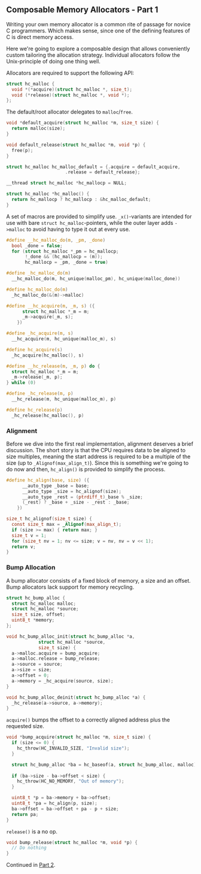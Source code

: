 ## Composable Memory Allocators - Part 1
Writing your own memory allocator is a common rite of passage for novice C programmers. Which makes sense, since one of the defining features of C is direct memory access.

Here we're going to explore a composable design that allows conveniently custom tailoring the allocation strategy. Individual allocators follow the Unix-principle of doing one thing well.

Allocators are required to support the following API:

```C
struct hc_malloc {
  void *(*acquire)(struct hc_malloc *, size_t);
  void (*release)(struct hc_malloc *, void *);
};
```

The default/root allocator delegates to `malloc`/`free`.

```C
void *default_acquire(struct hc_malloc *m, size_t size) {
  return malloc(size);
}

void default_release(struct hc_malloc *m, void *p) {
  free(p);
}

struct hc_malloc hc_malloc_default = {.acquire = default_acquire,
				      .release = default_release};

__thread struct hc_malloc *hc_mallocp = NULL;

struct hc_malloc *hc_malloc() {
  return hc_mallocp ? hc_mallocp : &hc_malloc_default;
}
```

A set of macros are provided to simplify use. `_x()`-variants are intended for use with bare `struct hc_malloc`-pointers, while the outer layer adds `->malloc` to avoid having to type it out at every use.

```C
#define __hc_malloc_do(m, _pm, _done)		
  bool _done = false;				
  for (struct hc_malloc *_pm = hc_mallocp;	
       !_done && (hc_mallocp = (m));		
       hc_mallocp = _pm, _done = true)

#define _hc_malloc_do(m)						
  __hc_malloc_do(m, hc_unique(malloc_pm), hc_unique(malloc_done))

#define hc_malloc_do(m)				
  _hc_malloc_do(&(m)->malloc)

#define __hc_acquire(m, _m, s) ({		
      struct hc_malloc *_m = m;			
      _m->acquire(_m, s);			
    })

#define _hc_acquire(m, s)			
  __hc_acquire(m, hc_unique(malloc_m), s)

#define hc_acquire(s)				
  _hc_acquire(hc_malloc(), s)

#define __hc_release(m, _m, p) do {		
  struct hc_malloc *_m = m;			
  _m->release(_m, p);
} while (0)

#define _hc_release(m, p)			
  __hc_release(m, hc_unique(malloc_m), p)

#define hc_release(p)				
  _hc_release(hc_malloc(), p)
```

### Alignment
Before we dive into the first real implementation, alignment deserves a brief discussion. The short story is that the CPU requires data to be aligned to size multiples, meaning the start address is required to be a multiple of the size (up to `_Alignof(max_align_t)`). Since this is something we're going to do now and then, `hc_align()` is provided to simplify the process.

```C
#define hc_align(base, size) ({						
      __auto_type _base = base;						
      __auto_type _size = hc_alignof(size);				
      __auto_type _rest = (ptrdiff_t)_base % _size;			
      (_rest) ? _base + _size - _rest : _base;				
    })

size_t hc_alignof(size_t size) {
  const size_t max = _Alignof(max_align_t);
  if (size >= max) { return max; }
  size_t v = 1;
  for (size_t nv = 1; nv <= size; v = nv, nv = v << 1);
  return v;
}
```

### Bump Allocation

A bump allocator consists of a fixed block of memory, a size and an offset. Bump allocators lack support for memory recycling.

```C
struct hc_bump_alloc {
  struct hc_malloc malloc;
  struct hc_malloc *source;
  size_t size, offset;
  uint8_t *memory;
};

void hc_bump_alloc_init(struct hc_bump_alloc *a,
			struct hc_malloc *source,
			size_t size) {
  a->malloc.acquire = bump_acquire;
  a->malloc.release = bump_release;
  a->source = source;
  a->size = size;
  a->offset = 0;
  a->memory = _hc_acquire(source, size);
}

void hc_bump_alloc_deinit(struct hc_bump_alloc *a) {
  _hc_release(a->source, a->memory);
}
```

`acquire()` bumps the offset to a correctly aligned address plus the requested size.

```C
void *bump_acquire(struct hc_malloc *m, size_t size) {
  if (size <= 0) {
    hc_throw(HC_INVALID_SIZE, "Invalid size");
  } 

  struct hc_bump_alloc *ba = hc_baseof(a, struct hc_bump_alloc, malloc);
  
  if (ba->size - ba->offset < size) {
    hc_throw(HC_NO_MEMORY, "Out of memory");
  } 

  uint8_t *p = ba->memory + ba->offset;
  uint8_t *pa = hc_align(p, size);
  ba->offset = ba->offset + pa - p + size;
  return pa;
}
```

`release()` is a no op.

```C
void bump_release(struct hc_malloc *m, void *p) {
  // Do nothing
}
```

Continued in [Part 2](https://github.com/codr7/hacktical-c/tree/main/malloc2).